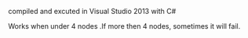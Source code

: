 compiled and excuted in Visual Studio 2013 with C#

Works when under 4 nodes .If more then 4 nodes, sometimes it will fail.

